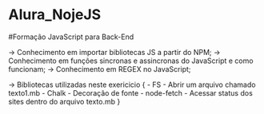 # Alura_NojeJS

#Formação JavaScript para Back-End

-> Conhecimento em importar bibliotecas JS a partir do NPM;
-> Conhecimento em funções sincronas e assincronas do JavaScript e como funcionam;
-> Conhecimento em REGEX no JavaScript;

-> Bibliotecas utilizadas neste exericicio 
{
    - FS - Abrir um arquivo chamado texto1.mb
    - Chalk - Decoração de fonte
    - node-fetch - Acessar status dos sites dentro do arquivo texto.mb
}
